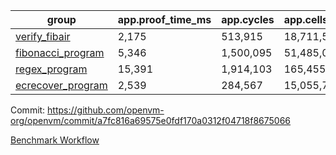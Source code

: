 | group | app.proof_time_ms | app.cycles | app.cells_used | leaf.proof_time_ms | leaf.cycles | leaf.cells_used |
| -- | -- | -- | -- | -- | -- | -- |
| [verify_fibair](https://github.com/openvm-org/openvm/blob/benchmark-results/benchmarks/verify_fibair-a7fc816a69575e0fdf170a0312f04718f8675066.md) | 2,175 |  513,915 |  18,711,556 |- | - | - |
| [fibonacci_program](https://github.com/openvm-org/openvm/blob/benchmark-results/benchmarks/fibonacci-a7fc816a69575e0fdf170a0312f04718f8675066.md) | 5,346 |  1,500,095 |  51,485,080 | 7,082 |  1,925,105 |  69,420,436 |
| [regex_program](https://github.com/openvm-org/openvm/blob/benchmark-results/benchmarks/regex-a7fc816a69575e0fdf170a0312f04718f8675066.md) | 15,391 |  1,914,103 |  165,455,373 | 29,452 |  5,883,460 |  258,896,244 |
| [ecrecover_program](https://github.com/openvm-org/openvm/blob/benchmark-results/benchmarks/ecrecover-a7fc816a69575e0fdf170a0312f04718f8675066.md) | 2,539 |  284,567 |  15,055,723 | 18,258 |  4,157,919 |  186,732,850 |


Commit: https://github.com/openvm-org/openvm/commit/a7fc816a69575e0fdf170a0312f04718f8675066

[Benchmark Workflow](https://github.com/openvm-org/openvm/actions/runs/12983734028)

